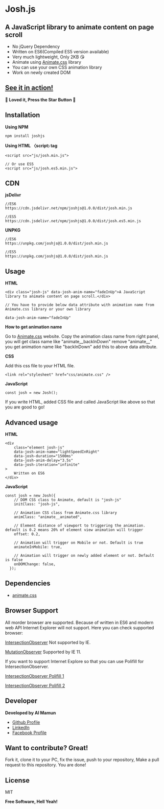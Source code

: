 # Josh.js

## A JavaScript library to animate content on page scroll

- No jQuery Dependency
- Written on ES6(Compiled ES5 version available)
- Very much lightweight, Only 2KB &#x1F618;
- Animate using [Animate.css](https://github.com/daneden/animate.css) library
- You can use your own CSS animation library
- Work on newly created DOM

## [See it in action!](https://mamunhpath.github.io/josh.js/)

**&#x1F49D; Loved it, Press the Star Button &#x1F49D;**

## Installation

**Using NPM**

```
npm install joshjs
```

**Using HTML &#12296;script&#9002; tag**

```
<script src="js/josh.min.js">
  
// Or use ES5
<script src="js/josh.es5.min.js">
```
## CDN

**jsDelivr**

```
//ES6
https://cdn.jsdelivr.net/npm/joshjs@1.0.0/dist/josh.min.js

//ES5
https://cdn.jsdelivr.net/npm/joshjs@1.0.0/dist/josh.es5.min.js

```

**UNPKG**

```
//ES6
https://unpkg.com/joshjs@1.0.0/dist/josh.min.js

//ES5
https://unpkg.com/joshjs@1.0.0/dist/josh.min.js
```

## Usage

**HTML**

```
<div class="josh-js" data-josh-anim-name="fadeInUp">A JavaScript library to animate content on page scroll.</div>
  
// You have to provide below data attribute with animation name from Animate.css library or your own library

data-josh-anim-name="fadeInUp"
```

**How to get animation name**

Go to [Animate.css](https://animate.style/) website. Copy the animation class name from right panel, you will get class name like "animate__backInDown" remove "animate__" you get animation name like "backInDown" add this to above data attribute.

**CSS**

Add this css file to your HTML file.

```
<link rel="stylesheet" href="css/animate.css" />
```

**JavaScript**

```
const josh = new Josh();
```

If you write HTML, added CSS file and called JavaScript like above so that you are good to go!

## Advanced usage

**HTML**

```
<div
    class="element josh-js"
    data-josh-anim-name="lightSpeedInRight"
    data-josh-duration="1500ms"
    data-josh-anim-delay="3.5s"
    data-josh-iteration="infinite"
>
    Written on ES6
</div>
```

**JavaScript**

```
const josh = new Josh({
    // DOM CSS class to Animate, default is "josh-js"
    initClass: "josh-js",

    // Animation CSS class from Animate.css library
    animClass: "animate__animated",

    // Element distance of viewport to triggering the animation. default is 0.2 means 20% of element view animation will trigger
    offset: 0.2,

    // Animation will trigger on Mobile or not. Default is true
    animateInMobile: true,

    // Animation will trigger on newly added element or not. Default is false
    onDOMChange: false,
  });
```

## Dependencies

- [animate.css](https://github.com/daneden/animate.css)

## Browser Support

All morder browser are supported. Because of written in ES6 and modern web API Internet Explorer will not support.
Here you can check supported browser:

[IntersectionObserver](https://developer.mozilla.org/en-US/docs/Web/API/IntersectionObserver) Not supported by IE.

[MutationObserver](https://developer.mozilla.org/en-US/docs/Web/API/MutationObserver) Supported by IE 11.

If you want to support Internet Explore so that you can use Polifill for IntersectionObserver.

[IntersectionObserver Polifill 1](https://github.com/w3c/IntersectionObserver/tree/master/polyfill)

[IntersectionObserver Polifill 2](https://www.npmjs.com/package/intersection-observer-polyfill)

## Developer

**Developed by Al Mamun**

- [Github Profile](//github.com/mamunhpath)
- [LinkedIn](https://www.linkedin.com/in/al-mamun-38874348/)
- [Facebook Profile](//facebook.com/mamunhpath)

## Want to contribute? Great!

Fork it, clone it to your PC, fix the issue, push to your repository, Make a pull request to this repository. You are done!

## License

MIT

**Free Software, Hell Yeah!**
